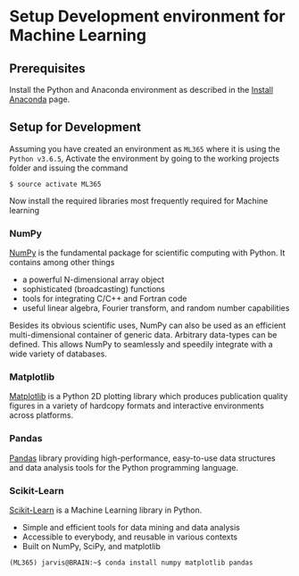 # Setup Development environment for Machine Learning

## Prerequisites
Install the Python and Anaconda environment as described in the [Install Anaconda][] page.

## Setup for Development
Assuming you have created an environment as `ML365` where it is using the `Python v3.6.5`, Activate the environment by going to the working projects folder and issuing the command 
```
$ source activate ML365
``` 

Now install the required libraries most frequently required for Machine learning  

### NumPy  
[NumPy][] is the fundamental package for scientific computing with Python. It contains among other things
+ a powerful N-dimensional array object
+ sophisticated (broadcasting) functions
+ tools for integrating C/C++ and Fortran code
+ useful linear algebra, Fourier transform, and random number capabilities

Besides its obvious scientific uses, NumPy can also be used as an efficient multi-dimensional container of generic data. Arbitrary data-types can be defined. This allows NumPy to seamlessly and speedily integrate with a wide variety of databases.  

### Matplotlib  
[Matplotlib][] is a Python 2D plotting library which produces publication quality figures in a variety of hardcopy formats and interactive environments across platforms.

### Pandas  
[Pandas][] library providing high-performance, easy-to-use data structures and data analysis tools for the Python programming language.  

### Scikit-Learn
[Scikit-Learn][] is a Machine Learning library in Python.  
+ Simple and efficient tools for data mining and data analysis
+ Accessible to everybody, and reusable in various contexts
+ Built on NumPy, SciPy, and matplotlib

```
(ML365) jarvis@BRAIN:~$ conda install numpy matplotlib pandas
```

[numpy]:http://www.numpy.org/
[Matplotlib]:https://matplotlib.org/
[Pandas]:https://pandas.pydata.org/
[Scikit-Learn]:http://scikit-learn.org/stable/
[Install Anaconda]:Install%20Anaconda.md
